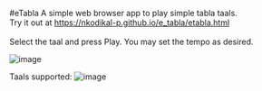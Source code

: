 #eTabla
A simple web browser app to play simple tabla taals. <br>
Try it out at https://nkodikal-p.github.io/e_tabla/etabla.html
<br> <br>
Select the taal and press Play. You may set the tempo as desired. 

![image](https://github.com/user-attachments/assets/ab2a6baa-59c3-485d-882c-6af0c2eec929)

Taals supported:
![image](https://github.com/user-attachments/assets/fbb3f171-8bd7-45e8-bd98-ad1cfb29f455)

